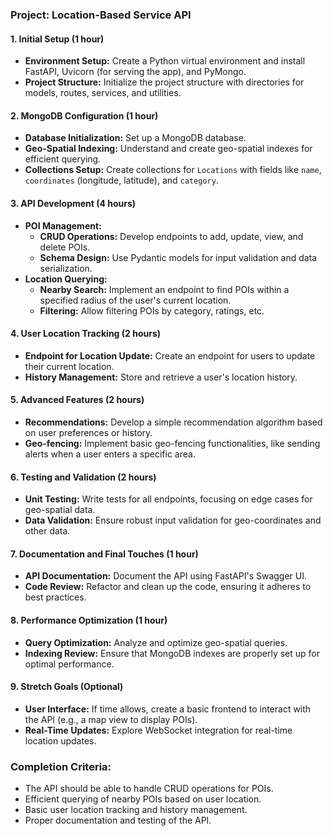 ### Project: Location-Based Service API

#### 1. **Initial Setup (1 hour)**

- **Environment Setup:** Create a Python virtual environment and install FastAPI, Uvicorn (for serving the app), and
  PyMongo.
- **Project Structure:** Initialize the project structure with directories for models, routes, services, and utilities.

#### 2. **MongoDB Configuration (1 hour)**

- **Database Initialization:** Set up a MongoDB database.
- **Geo-Spatial Indexing:** Understand and create geo-spatial indexes for efficient querying.
- **Collections Setup:** Create collections for `Locations` with fields like `name`, `coordinates` (longitude,
  latitude), and `category`.

#### 3. **API Development (4 hours)**

- **POI Management:**
    - **CRUD Operations:** Develop endpoints to add, update, view, and delete POIs.
    - **Schema Design:** Use Pydantic models for input validation and data serialization.
- **Location Querying:**
    - **Nearby Search:** Implement an endpoint to find POIs within a specified radius of the user's current location.
    - **Filtering:** Allow filtering POIs by category, ratings, etc.

#### 4. **User Location Tracking (2 hours)**

- **Endpoint for Location Update:** Create an endpoint for users to update their current location.
- **History Management:** Store and retrieve a user's location history.

#### 5. **Advanced Features (2 hours)**

- **Recommendations:** Develop a simple recommendation algorithm based on user preferences or history.
- **Geo-fencing:** Implement basic geo-fencing functionalities, like sending alerts when a user enters a specific area.

#### 6. **Testing and Validation (2 hours)**

- **Unit Testing:** Write tests for all endpoints, focusing on edge cases for geo-spatial data.
- **Data Validation:** Ensure robust input validation for geo-coordinates and other data.

#### 7. **Documentation and Final Touches (1 hour)**

- **API Documentation:** Document the API using FastAPI's Swagger UI.
- **Code Review:** Refactor and clean up the code, ensuring it adheres to best practices.

#### 8. **Performance Optimization (1 hour)**

- **Query Optimization:** Analyze and optimize geo-spatial queries.
- **Indexing Review:** Ensure that MongoDB indexes are properly set up for optimal performance.

#### 9. **Stretch Goals (Optional)**

- **User Interface:** If time allows, create a basic frontend to interact with the API (e.g., a map view to display
  POIs).
- **Real-Time Updates:** Explore WebSocket integration for real-time location updates.

### Completion Criteria:

- The API should be able to handle CRUD operations for POIs.
- Efficient querying of nearby POIs based on user location.
- Basic user location tracking and history management.
- Proper documentation and testing of the API.

